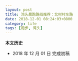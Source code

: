```yaml
---
layout: post
title: 湾头晨跑路线推荐：北村村东路
date: 2018-12-01 08:24:03+0800
category: life
tags: [跑步, 湾头]
---
```


**本文历史**

* 2018 年 12 月 01 日 完成初稿
